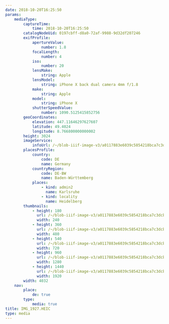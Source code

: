 ```yaml
---
date: 2018-10-20T16:25:50
params:
    mediaType:
        captureTime:
            time: 2018-10-20T16:25:50
        catalogNodeUid: 0197cbff-d8a0-72af-9988-9d32df207246
        exifProfile:
            apertureValue:
                number: 1.8
            focalLength:
                number: 4
            iso:
                number: 20
            lensMake:
                string: Apple
            lensModel:
                string: iPhone X back dual camera 4mm f/1.8
            make:
                string: Apple
            model:
                string: iPhone X
            shutterSpeedValue:
                number: 1090.5125415852756
        geoCoordinates:
            elevation: 447.11646297627607
            latitude: 49.4024
            longitude: 8.766800000000002
        height: 3024
        imageService:
            infoUrl: /~/blob-iiif-image-v3/a0117883e6039c5854218bca7c3dcb2eb29ae013cc58a8c4cf988f11db52d582/info.json
        placesProfile:
            country:
                code: DE
                name: Germany
            countryRegion:
                code: DE-BW
                name: Baden-Württemberg
            places:
                - kind: admin2
                  name: Karlsruhe
                - kind: locality
                  name: Heidelberg
        thumbnails:
            - height: 180
              url: /~/blob-iiif-image-v3/a0117883e6039c5854218bca7c3dcb2eb29ae013cc58a8c4cf988f11db52d582/full/240%2C180/0/default.jpg
              width: 240
            - height: 360
              url: /~/blob-iiif-image-v3/a0117883e6039c5854218bca7c3dcb2eb29ae013cc58a8c4cf988f11db52d582/full/480%2C360/0/default.jpg
              width: 480
            - height: 540
              url: /~/blob-iiif-image-v3/a0117883e6039c5854218bca7c3dcb2eb29ae013cc58a8c4cf988f11db52d582/full/720%2C540/0/default.jpg
              width: 720
            - height: 960
              url: /~/blob-iiif-image-v3/a0117883e6039c5854218bca7c3dcb2eb29ae013cc58a8c4cf988f11db52d582/full/1280%2C960/0/default.jpg
              width: 1280
            - height: 1440
              url: /~/blob-iiif-image-v3/a0117883e6039c5854218bca7c3dcb2eb29ae013cc58a8c4cf988f11db52d582/full/1920%2C1440/0/default.jpg
              width: 1920
        width: 4032
    nav:
        place:
            de: true
        type:
            media: true
title: IMG_1927.HEIC
type: media
---
```

